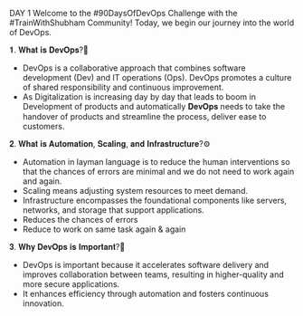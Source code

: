 DAY 1
Welcome to the #90DaysOfDevOps Challenge with the #TrainWithShubham Community! Today, we begin our journey into the world of DevOps.

𝟏. 𝐖𝐡𝐚𝐭 𝐢𝐬 𝐃𝐞𝐯𝐎𝐩𝐬?🤖
- DevOps is a collaborative approach that combines software development (Dev) and IT operations (Ops). DevOps promotes a culture of shared responsibility and continuous improvement.
- As Digitalization is increasing day by day that leads to boom in Development of products and automatically 𝐃𝐞𝐯𝐎𝐩𝐬 needs to take the handover of products and streamline the process, deliver ease to customers.

𝟐. 𝐖𝐡𝐚𝐭 𝐢𝐬 𝐀𝐮𝐭𝐨𝐦𝐚𝐭𝐢𝐨𝐧, 𝐒𝐜𝐚𝐥𝐢𝐧𝐠, 𝐚𝐧𝐝 𝐈𝐧𝐟𝐫𝐚𝐬𝐭𝐫𝐮𝐜𝐭𝐮𝐫𝐞?⚙️
- Automation in layman language is to reduce the human interventions so that the chances of errors are minimal and we do not need to work again and again.
- Scaling means adjusting system resources to meet demand.
- Infrastructure encompasses the foundational components like servers, networks, and storage that support applications.
- Reduces the chances of errors
- Reduce to work on same task again & again

𝟑. 𝐖𝐡𝐲 𝐃𝐞𝐯𝐎𝐩𝐬 𝐢𝐬 𝐈𝐦𝐩𝐨𝐫𝐭𝐚𝐧𝐭?🌟 
- DevOps is important because it accelerates software delivery and improves collaboration between teams, resulting in higher-quality and more secure applications. 
- It enhances efficiency through automation and fosters continuous innovation.
